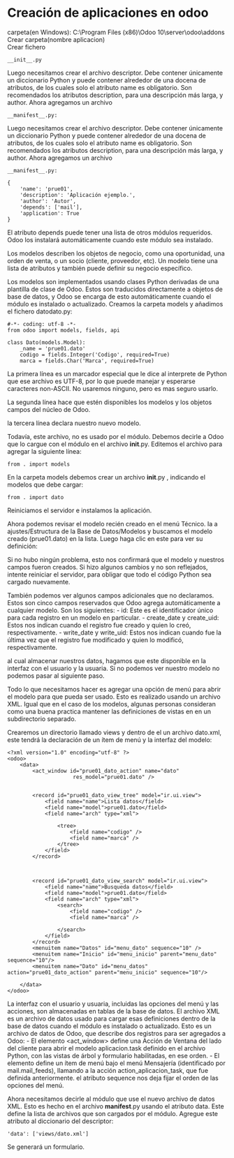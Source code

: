 # Creación de aplicaciones en odoo
carpeta(en Windows):
C:\Program Files (x86)\Odoo 10\server\odoo\addons  
Crear  carpeta(nombre aplicacion)  
Crear fichero 
~~~
__init__.py
~~~
Luego necesitamos crear el archivo descriptor. Debe contener únicamente un diccionario Python y puede contener alrededor de una docena de atributos, de los cuales solo el atributo name es obligatorio. Son recomendados los atributos description, para una descripción más larga, y author. Ahora agregamos un archivo 

~~~
__manifest__.py:
~~~




Luego necesitamos crear el archivo descriptor. Debe contener únicamente un diccionario Python y puede contener alrededor de una docena de atributos, de los cuales solo el atributo name es obligatorio. Son recomendados los atributos description, para una descripción más larga, y author. Ahora agregamos un archivo 

~~~
__manifest__.py:
~~~


~~~
{
    'name': 'prue01',
    'description': 'Aplicación ejemplo.',
    'author': 'Autor',
    'depends': ['mail'],
    'application': True
}
~~~


El atributo depends puede tener una lista de otros módulos requeridos. Odoo los instalará automáticamente cuando este módulo sea instalado.

Los modelos describen los objetos de negocio, como una oportunidad, una orden de venta, o un socio (cliente, proveedor, etc). Un modelo tiene una lista de atributos y también puede definir su negocio específico.

Los modelos son implementados usando clases Python derivadas de una plantilla de clase de Odoo. Estos son traducidos directamente a objetos de base de datos, y Odoo se encarga de esto automáticamente cuando el módulo es instalado o actualizado.
Creamos la carpeta models y añadimos el fichero datodato.py:

~~~
#-*- coding: utf-8 -*-
from odoo import models, fields, api

class Dato(models.Model):
    _name = 'prue01.dato'
    codigo = fields.Integer('Codigo', required=True)
    marca = fields.Char('Marca', required=True)
~~~

La primera línea es un marcador especial que le dice al interprete de Python que ese archivo es UTF-8, por lo que puede manejar y esperarse caracteres non-ASCII. No usaremos ninguno, pero es mas seguro usarlo.

La segunda línea hace que estén disponibles los modelos y los objetos campos del núcleo de Odoo.

la tercera línea declara nuestro nuevo modelo.    

Todavía, este archivo, no es usado por el módulo. Debemos decirle a Odoo que lo cargue con el módulo en el archivo __init__.py. Editemos el archivo para agregar la siguiente línea:

~~~
from . import models
~~~

En la carpeta models debemos crear un archivo __init__.py , indicando el modelos que debe cargar:

~~~
from . import dato
~~~

Reiniciamos el servidor e instalamos la aplicación.

Ahora podemos revisar el modelo recién creado en el menú Técnico. Ia  a ajustes/Estructura de la Base de Datos/Modelos y buscamos el modelo creado (prue01.dato) en la lista. Luego haga clic en este para ver su definición:

Si no hubo ningún problema, esto nos confirmará que el modelo y nuestros campos fueron creados. Si hizo algunos cambios y no son reflejados, intente reiniciar el servidor, para obligar que todo el código Python sea cargado nuevamente.

También podemos ver algunos campos adicionales que no declaramos. Estos son cinco campos reservados que Odoo agrega automáticamente a cualquier modelo. Son los siguientes: - id: Este es el identificador único para cada registro en un modelo en particular. - create_date y create_uid: Estos nos indican cuando el registro fue creado y quien lo creó, respectivamente. - write_date y write_uid: Estos nos indican cuando fue la última vez que el registro fue modificado y quien lo modificó, respectivamente.

al cual almacenar nuestros datos, hagamos que este disponible en la interfaz con el usuario y la usuaria.
Si no podemos ver nuestro modelo no podemos pasar al siguiente paso.

Todo lo que necesitamos hacer es agregar una opción de menú para abrir el modelo  para que pueda ser usado. Esto es realizado usando un archivo XML. Igual que en el caso de los modelos, algunas personas consideran como una buena practica mantener las definiciones de vistas en en un subdirectorio separado.

Crearemos un directorio llamado views y dentro de el un archivo dato.xml,  este tendrá la declaración de un ítem de menú y la interfaz del modelo:

~~~
<?xml version="1.0" encoding="utf-8" ?>
<odoo>
    <data>
        <act_window id="prue01_dato_action" name="dato"
                     res_model="prue01.dato" />


        <record id="prue01_dato_view_tree" model="ir.ui.view">
            <field name="name">Lista datos</field>
            <field name="model">prue01.dato</field>
            <field name="arch" type="xml">

                <tree>
                    <field name="codigo" />
                    <field name="marca" />
                </tree>
            </field>
        </record>



        <record id="prue01_dato_view_search" model="ir.ui.view">
            <field name="name">Busqueda datos</field>
            <field name="model">prue01.dato</field>
            <field name="arch" type="xml">
                <search>
                    <field name="codigo" />
                    <field name="marca" />

                </search>
            </field>
        </record>
        <menuitem name="Datos" id="menu_dato" sequence="10" />
        <menuitem name="Inicio" id="menu_inicio" parent="menu_dato" sequence="10"/>
        <menuitem name="Dato" id="menu_datos" action="prue01_dato_action" parent="menu_inicio" sequence="10"/>

    </data>
</odoo>
~~~

La interfaz con el usuario y usuaria, incluidas las opciones del menú y las acciones, son almacenadas en tablas de la base de datos. El archivo XML es un archivo de datos usado para cargar esas definiciones dentro de la base de datos cuando el módulo es instalado o actualizado. Esto es un archivo de datos de Odoo, que describe dos registros para ser agregados a Odoo: - El elemento <act_window> define una Acción de Ventana del lado del cliente para abrir el modelo aplicacion.task definido en el archivo Python, con las vistas de árbol y formulario habilitadas, en ese orden. - El elemento <menuitem> define un ítem de menú bajo el menú Mensajería (identificado por mail.mail_feeds), llamando a la acción action_aplicacion_task, que fue definida anteriormente. el atributo sequence nos deja fijar el orden de las opciones del menú.

Ahora necesitamos decirle al módulo que use el nuevo archivo de datos XML. Esto es hecho en el archivo __manifest__.py usando el atributo data. Este define la lista de archivos que son cargados por el módulo. Agregue este atributo al diccionario del descriptor:

~~~
'data': ['views/dato.xml']
~~~

Se generará un formulario.
